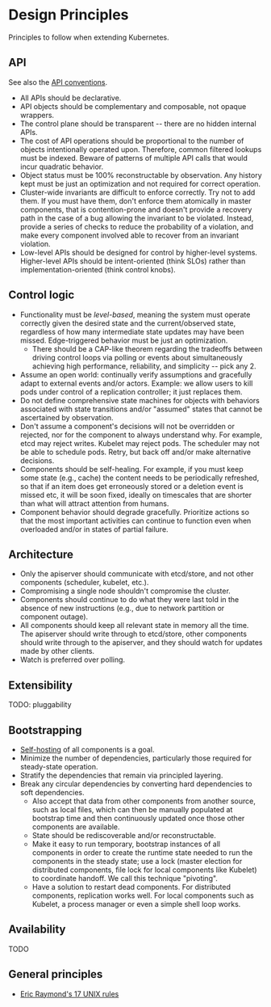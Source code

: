 # Design Principles

Principles to follow when extending Kubernetes.

## API

See also the [API conventions](/contributors/devel/sig-architecture/api-conventions.md).

* All APIs should be declarative.
* API objects should be complementary and composable, not opaque wrappers.
* The control plane should be transparent -- there are no hidden internal APIs.
* The cost of API operations should be proportional to the number of objects
intentionally operated upon. Therefore, common filtered lookups must be indexed.
Beware of patterns of multiple API calls that would incur quadratic behavior.
* Object status must be 100% reconstructable by observation. Any history kept
must be just an optimization and not required for correct operation.
* Cluster-wide invariants are difficult to enforce correctly. Try not to add
them. If you must have them, don't enforce them atomically in master components,
that is contention-prone and doesn't provide a recovery path in the case of a
bug allowing the invariant to be violated. Instead, provide a series of checks
to reduce the probability of a violation, and make every component involved able
to recover from an invariant violation.
* Low-level APIs should be designed for control by higher-level systems.
Higher-level APIs should be intent-oriented (think SLOs) rather than
implementation-oriented (think control knobs).

## Control logic

* Functionality must be *level-based*, meaning the system must operate correctly
given the desired state and the current/observed state, regardless of how many
intermediate state updates may have been missed. Edge-triggered behavior must be
just an optimization.
  * There should be a CAP-like theorem regarding the tradeoffs between driving control loops via polling or events about simultaneously achieving high performance, reliability, and simplicity -- pick any 2.
* Assume an open world: continually verify assumptions and gracefully adapt to
external events and/or actors. Example: we allow users to kill pods under
control of a replication controller; it just replaces them.
* Do not define comprehensive state machines for objects with behaviors
associated with state transitions and/or "assumed" states that cannot be
ascertained by observation.
* Don't assume a component's decisions will not be overridden or rejected, nor
for the component to always understand why. For example, etcd may reject writes.
Kubelet may reject pods. The scheduler may not be able to schedule pods. Retry,
but back off and/or make alternative decisions.
* Components should be self-healing. For example, if you must keep some state
(e.g., cache) the content needs to be periodically refreshed, so that if an item
does get erroneously stored or a deletion event is missed etc, it will be soon
fixed, ideally on timescales that are shorter than what will attract attention
from humans.
* Component behavior should degrade gracefully. Prioritize actions so that the
most important activities can continue to function even when overloaded and/or
in states of partial failure.

## Architecture

* Only the apiserver should communicate with etcd/store, and not other
components (scheduler, kubelet, etc.).
* Compromising a single node shouldn't compromise the cluster.
* Components should continue to do what they were last told in the absence of
new instructions (e.g., due to network partition or component outage).
* All components should keep all relevant state in memory all the time. The
apiserver should write through to etcd/store, other components should write
through to the apiserver, and they should watch for updates made by other
clients.
* Watch is preferred over polling.

## Extensibility

TODO: pluggability

## Bootstrapping

* [Self-hosting](http://issue.k8s.io/246) of all components is a goal.
* Minimize the number of dependencies, particularly those required for
steady-state operation.
* Stratify the dependencies that remain via principled layering.
* Break any circular dependencies by converting hard dependencies to soft
dependencies.
  * Also accept that data from other components from another source, such as
local files, which can then be manually populated at bootstrap time and then
continuously updated once those other components are available.
  * State should be rediscoverable and/or reconstructable.
  * Make it easy to run temporary, bootstrap instances of all components in
order to create the runtime state needed to run the components in the steady
state; use a lock (master election for distributed components, file lock for
local components like Kubelet) to coordinate handoff. We call this technique
"pivoting".
  * Have a solution to restart dead components. For distributed components,
replication works well. For local components such as Kubelet, a process manager
or even a simple shell loop works.

## Availability

TODO

## General principles

* [Eric Raymond's 17 UNIX rules](https://en.wikipedia.org/wiki/Unix_philosophy#Eric_Raymond.E2.80.99s_17_Unix_Rules)

